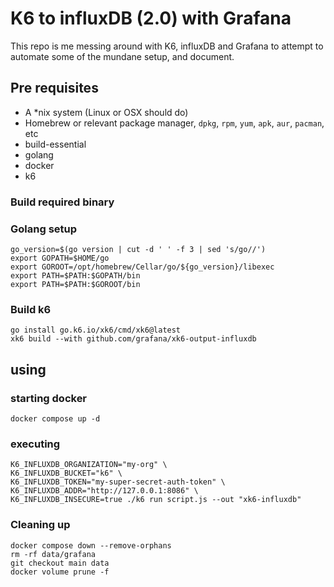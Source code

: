 # K6 to influxDB (2.0) with Grafana

This repo is me messing around with K6, influxDB and Grafana to attempt to automate some of the mundane setup, and document.

## Pre requisites

* A *nix system (Linux or OSX should do)
* Homebrew or relevant package manager, `dpkg`, `rpm`, `yum`, `apk`, `aur`, `pacman`, etc
* build-essential
* golang
* docker
* k6

### Build required binary

### Golang setup
```shell
go_version=$(go version | cut -d ' ' -f 3 | sed 's/go//')
export GOPATH=$HOME/go
export GOROOT=/opt/homebrew/Cellar/go/${go_version}/libexec
export PATH=$PATH:$GOPATH/bin
export PATH=$PATH:$GOROOT/bin
```

### Build k6

```shell
go install go.k6.io/xk6/cmd/xk6@latest
xk6 build --with github.com/grafana/xk6-output-influxdb
```

## using

### starting docker

```shell
docker compose up -d
```

### executing

```
K6_INFLUXDB_ORGANIZATION="my-org" \
K6_INFLUXDB_BUCKET="k6" \
K6_INFLUXDB_TOKEN="my-super-secret-auth-token" \
K6_INFLUXDB_ADDR="http://127.0.0.1:8086" \
K6_INFLUXDB_INSECURE=true ./k6 run script.js --out "xk6-influxdb"
```

### Cleaning up

```shell
docker compose down --remove-orphans
rm -rf data/grafana
git checkout main data
docker volume prune -f
```
